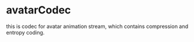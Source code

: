 # avatarCodec
this is codec for avatar animation stream, which contains compression and entropy coding.

